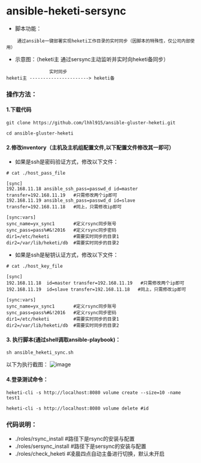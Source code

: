 # ansible-heketi-sersync

- 脚本功能：

~~~~
    通过ansible一键部署实现heketi工作目录的实时同步（因脚本的特殊性，仅公司内部使用）
~~~~

- 示意图：（heketi主 通过sersync主动监听并实时向heketi备同步）

```
                实时同步
heketi主 ----------------------> heketi备
```

### 操作方法：

#### 1.下载代码


```
git clone https://github.com/lhhl915/ansible-gluster-heketi.git

cd ansible-gluster-heketi

```

#### 2.修改inventory（主机及主机组配置文件,以下配置文件修改其一即可）

- 如果是ssh是密码验证方式，修改以下文件：

```
# cat ./host_pass_file

[sync]
192.168.11.18 ansible_ssh_pass=passwd_d id=master transfer=192.168.11.19   #只需修改两个ip即可
192.168.11.19 ansible_ssh_pass=passwd_d id=slave transfer=192.168.11.18   #同上，只需修改ip即可

[sync:vars]       
sync_name=yx_sync1       #定义rsync同步账号
sync_pass=pass%#&!2016   #定义rsync同步密码
dir1=/etc/heketi         #需要实时同步的目录1
dir2=/var/lib/heketi/db  #需要实时同步的目录2
```

- 如果是ssh是秘钥认证方式，修改以下文件：

```
# cat ./host_key_file

[sync]
192.168.11.18  id=master transfer=192.168.11.19   #只需修改两个ip即可
192.168.11.19  id=slave transfer=192.168.11.18   #同上，只需修改ip即可

[sync:vars]       
sync_name=yx_sync1       #定义rsync同步账号
sync_pass=pass%#&!2016   #定义rsync同步密码
dir1=/etc/heketi         #需要实时同步的目录1
dir2=/var/lib/heketi/db  #需要实时同步的目录2
```

#### 3. 执行脚本(通过shell调取ansible-playbook)：

```
sh ansible_heketi_sync.sh
```

以下为执行截图：
![image](https://github.com/lhhl915/ansible-gluster-heketi/blob/master/%E6%89%A7%E8%A1%8C%E8%84%9A%E6%9C%AC.jpg)


#### 4.登录测试命令： 

```
heketi-cli -s http://localhost:8080 volume create --size=10 -name test1

heketi-cli -s http://localhost:8080 volume delete #id
```

### 代码说明：
- ./roles/rsync_install #路径下是rsync的安装与配置
- ./roles/sersync_install #路径下是sersync的安装与配置
- ./roles/check_heketi #凌晨四点自动主备进行切换，默认未开启
